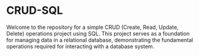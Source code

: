 # CRUD-SQL
Welcome to the repository for a simple CRUD (Create, Read, Update, Delete) operations project using SQL. This project serves as a foundation for managing data in a relational database, demonstrating the fundamental operations required for interacting with a database system.
